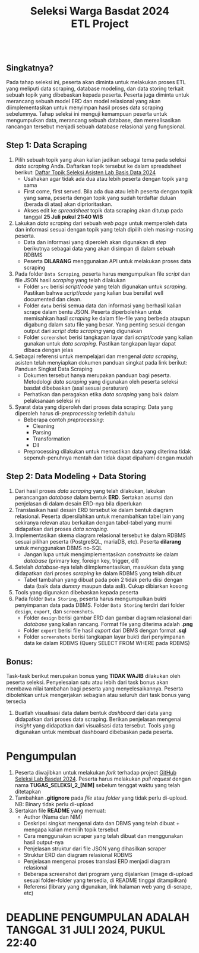 <h1 align="center">
  <br>
  Seleksi Warga Basdat 2024 <br>
  ETL Project
  <br>
  <br>
</h1>

<h2 align="left">
  <br>
  Singkatnya?
  <br>
</h2>
Pada tahap seleksi ini, peserta akan diminta untuk melakukan proses ETL yang meliputi data scraping, database modeling, dan data storing terkait sebuah topik yang dibebaskan kepada peserta. Peserta juga diminta untuk merancang sebuah model ERD dan model relasional yang akan diimplementasikan untuk menyimpan hasil proses data scraping sebelumnya. Tahap seleksi ini menguji kemampuan peserta untuk mengumpulkan data, merancang sebuah database, dan merealisasikan rancangan tersebut menjadi sebuah database relasional yang fungsional.
  <br>

## Step 1: Data Scraping
1. Pilih sebuah topik yang akan kalian jadikan sebagai tema pada seleksi _data scraping_ Anda. Daftarkan topik tersebut ke dalam spreadsheet berikut:
[Daftar Topik Seleksi Asisten Lab Basis Data 2024](https://docs.google.com/spreadsheets/d/1awCLe9OF68mq1Nxa2y-RPDG-7UTHUmxA0iWCOyDi3CI/edit?usp=sharing)
    - Usahakan agar tidak ada dua atau lebih peserta dengan topik yang sama
    - First come, first served. Bila ada dua atau lebih peserta dengan topik yang sama, peserta dengan topik yang sudah terdaftar duluan (berada di atas) akan diprioritaskan.
    - Akses edit ke _spreadsheet_ topik data scraping akan ditutup pada tanggal **25 Juli pukul 21:40 WIB**
2. Lakukan _data scraping_ dari sebuah _web page_ untuk memperoleh data dan informasi sesuai dengan topik yang telah dipilih oleh masing-masing peserta. 
    - Data dan informasi yang diperoleh akan digunakan di _step_ berikutnya sebagai data yang akan disimpan di dalam sebuah RDBMS
    - Peserta **DILARANG** menggunakan API untuk melakukan proses data scraping
3. Pada folder `Data Scraping`, peserta harus mengumpulkan file _script_ dan file JSON hasil _scraping_ yang telah dilakukan
    - Folder `src` berisi _script_/_code_ yang telah digunakan untuk _scraping_. Pastikan bahwa _script_/_code_ yang kalian bua bersifat well documented dan clean. 
    - Folder `data` berisi semua data dan informasi yang berhasil kalian scrape dalam bentu JSON. Peserta diperbolehkan untuk memisahkan hasil _scraping_ ke dalam file-file yang berbeda ataupun digabung dalam satu file yang besar. Yang penting sesuai dengan output dari _script_ _data scraping_ yang digunakan
    - Folder `screenshot` berisi tangkapan layar dari _script/code_ yang kalian gunakan untuk _data scraping_. Pastikan tangkapan layar dapat dibaca dengan jelas
4. Sebagai referensi untuk mempelajari dan mengenal _data scraping_, asisten telah menyiapkan dokumen panduan singkat pada link berikut: Panduan Singkat Data Scraping
    - Dokumen tersebut hanya merupakan panduan bagi peserta. Metodologi _data scraping_ yang digunakan oleh peserta seleksi basdat dibebaskan (asal sesuai peraturan)
    - Perhatikan dan peragakan etika _data scraping_ yang baik dalam pelaksanaan seleksi ini
5. Syarat data yang diperoleh dari proses data scraping: Data yang diperoleh harus di-_preprocessing_ terlebih dahulu
    - Beberapa contoh _preprocessing_:
        - Cleaning
        - Parsing
        - Transformation
        - Dll
    - Preprocessing dilakukan untuk memastikan data yang diterima tidak sepenuh-penuhnya mentah dan tidak dapat dipahami dengan mudah
  

## Step 2: Data Modeling + Data Storing
1. Dari hasil proses _data scraping_ yang telah dilakukan, lakukan perancangan _database_ dalam bentuk **ERD**. Sertakan asumsi dan penjelasan di dalam desain ERD-nya bila diperlukan
2. Translasikan hasil desain ERD tersebut ke dalam bentuk diagram relasional. Peserta dipersilahkan untuk menambahkan tabel lain yang sekiranya relevan atau berkaitan dengan tabel-tabel yang murni didapatkan dari proses _data scraping_.
3. Implementasikan skema diagram relasional tersebut ke dalam RDBMS sesuai pilihan peserta (PostgreSQL, mariaDB, etc). Peserta **dilarang** untuk menggunakan DBMS no-SQL
    - Jangan lupa untuk mengimplementasikan _constraints_ ke dalam _database_ (primary key, foreign key, trigger, dll)
4. Setelah _database_-nya telah diimplementasikan, masukkan data yang didapatkan dari proses _scraping_ ke dalam RDBMS yang telah dibuat
    - Tabel tambahan yang dibuat pada poin 2 tidak perlu diisi dengan data (baik data _dummy_ maupun data asli). Cukup dibiarkan kosong
5. Tools yang digunakan dibebaskan kepada peserta
6. Pada folder `Data Storing`, peserta harus mengumpulkan bukti penyimpanan data pada DBMS. Folder `Data Storing` terdiri dari folder `design`, `export`, dan `screenshots`.
    - Folder `design` berisi gambar ERD dan gambar diagram relasional dari _database_ yang kalian rancang. Format file yang diterima adalah **.png**
    - Folder `export` berisi file hasil _export_ dari DBMS dengan format **.sql**
    - Folder `screenshots` berisi tangkapan layar bukti dari penyimpanan data ke dalam RDBMS (Query SELECT FROM WHERE pada RDBMS)

## Bonus:
Task-task berikut merupakan bonus yang **TIDAK WAJIB** dilakukan oleh peserta seleksi. Penyelesaian satu atau lebih dari task bonus akan membawa nilai tambahan bagi peserta yang menyelesaikannya. Peserta dibolehkan untuk mengerjakan sebagian atau seluruh dari task bonus yang tersedia
1. Buatlah visualisasi data dalam bentuk _dashboard_ dari data yang didapatkan dari proses data scraping. Berikan penjelasan mengenai _insight_ yang didapatkan dari visualisasi data tersebut. Tools yang digunakan untuk membuat dashboard dibebaskan pada peserta.

# Pengumpulan
1. Peserta diwajibkan untuk melakukan _fork_ terhadap project [GitHub Seleksi Lab Basdat 2024](https://github.com/wargabasdat/Seleksi-2024-Tugas-1). Peserta harus melakukan _pull request_ dengan nama **TUGAS_SELEKSI_2_[NIM]** sebelum tenggat waktu yang telah ditetapkan
2. Tambahkan **.gitignore** pada _file_ atau _folder_ yang tidak perlu di-upload. NB: Binary tidak perlu di-upload
3. Sertakan file **README** yang memuat:
    - Author (Nama dan NIM)
    - Deskripsi singkat mengenai data dan DBMS yang telah dibuat + mengapa kalian memilih topik tersebut
    - Cara menggunakan scraper yang telah dibuat dan menggunakan hasil output-nya
    - Penjelasan struktur dari file JSON yang dihasilkan scraper
    - Struktur ERD dan diagram relasional RDBMS
    - Penjelasan mengenai proses translasi ERD menjadi diagram relasional
    - Beberapa screenshot dari program yang dijalankan (image di-upload sesuai folder-folder yang tersedia, di README tinggal ditampilkan)
    - Referensi (library yang digunakan, link halaman web yang di-scrape, etc)
  
# DEADLINE PENGUMPULAN ADALAH TANGGAL 31 JULI 2024, PUKUL 22:40



